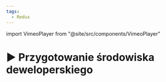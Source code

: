 ```yaml
---
tags:
  - Redux
---
```


import VimeoPlayer from "@site/src/components/VimeoPlayer"

# ▶️ Przygotowanie środowiska deweloperskiego

<VimeoPlayer videoId="317964931" />
